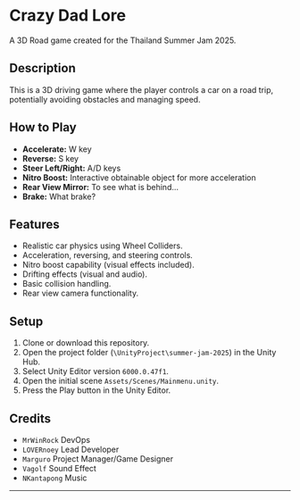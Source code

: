 # Crazy Dad Lore

A 3D Road game created for the Thailand Summer Jam 2025.

## Description

This is a 3D driving game where the player controls a car on a road trip, potentially avoiding obstacles and managing speed.

## How to Play

*   **Accelerate:** W key
*   **Reverse:** S key
*   **Steer Left/Right:** A/D keys
*   **Nitro Boost:** Interactive obtainable object for more acceleration
*   **Rear View Mirror:** To see what is behind...
*   **Brake:** What brake?

## Features

*   Realistic car physics using Wheel Colliders.
*   Acceleration, reversing, and steering controls.
*   Nitro boost capability (visual effects included).
*   Drifting effects (visual and audio).
*   Basic collision handling.
*   Rear view camera functionality.

## Setup

1.  Clone or download this repository.
2.  Open the project folder (`\UnityProject\summer-jam-2025`) in the Unity Hub.
3.  Select Unity Editor version `6000.0.47f1`.
4.  Open the initial scene `Assets/Scenes/Mainmenu.unity`.
5.  Press the Play button in the Unity Editor.

## Credits

*   `MrWinRock` DevOps
*   `LOVERnoey` Lead Developer
*   `Marguro` Project Manager/Game Designer
*   `Vagolf` Sound Effect
*   `NKantapong` Music

---
